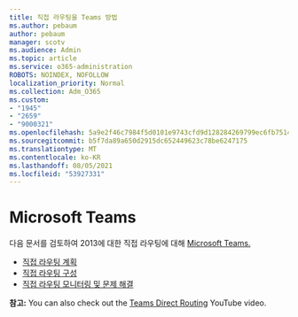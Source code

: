 ```yaml
---
title: 직접 라우팅을 Teams 방법
ms.author: pebaum
author: pebaum
manager: scotv
ms.audience: Admin
ms.topic: article
ms.service: o365-administration
ROBOTS: NOINDEX, NOFOLLOW
localization_priority: Normal
ms.collection: Adm_O365
ms.custom:
- "1945"
- "2659"
- "9000321"
ms.openlocfilehash: 5a9e2f46c7984f5d0101e9743cfd9d128284269799ec6fb7514a9176b857170c
ms.sourcegitcommit: b5f7da89a650d2915dc652449623c78be6247175
ms.translationtype: MT
ms.contentlocale: ko-KR
ms.lasthandoff: 08/05/2021
ms.locfileid: "53927331"
---
```

# <a name="direct-routing-for-microsoft-teams"></a>Microsoft Teams

다음 문서를 검토하여 2013에 대한 직접 라우팅에 대해 [Microsoft Teams.](https://docs.microsoft.com/MicrosoftTeams/direct-routing-landing-page) 

- [직접 라우팅 계획](https://docs.microsoft.com/MicrosoftTeams/direct-routing-plan)
- [직접 라우팅 구성](https://docs.microsoft.com/MicrosoftTeams/direct-routing-configure) 
- [직접 라우팅 모니터링 및 문제 해결](https://docs.microsoft.com/MicrosoftTeams/direct-routing-monitor-and-troubleshoot)

**참고:** You can also check out the [Teams Direct Routing](https://www.youtube.com/watch?v=1ASftX_Msb8&index=10&list=PLaSOUojkSiGnKuE30ckcjnDVkMNqDv0Vl) YouTube video.